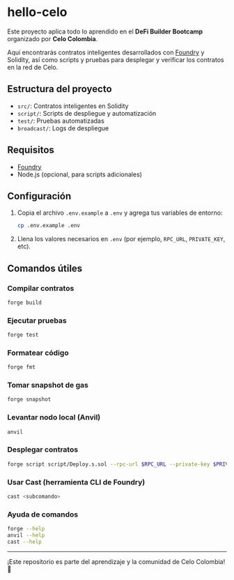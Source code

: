 # hello-celo

Este proyecto aplica todo lo aprendido en el **DeFi Builder Bootcamp** organizado por **Celo Colombia**.

Aquí encontrarás contratos inteligentes desarrollados con [Foundry](https://book.getfoundry.sh/) y Solidity, así como scripts y pruebas para desplegar y verificar los contratos en la red de Celo.

## Estructura del proyecto

- `src/`: Contratos inteligentes en Solidity
- `script/`: Scripts de despliegue y automatización
- `test/`: Pruebas automatizadas
- `broadcast/`: Logs de despliegue

## Requisitos

- [Foundry](https://book.getfoundry.sh/getting-started/installation)
- Node.js (opcional, para scripts adicionales)

## Configuración

1. Copia el archivo `.env.example` a `.env` y agrega tus variables de entorno:
   ```sh
   cp .env.example .env
   ```
2. Llena los valores necesarios en `.env` (por ejemplo, `RPC_URL`, `PRIVATE_KEY`, etc).

## Comandos útiles

### Compilar contratos

```sh
forge build
```

### Ejecutar pruebas

```sh
forge test
```

### Formatear código

```sh
forge fmt
```

### Tomar snapshot de gas

```sh
forge snapshot
```

### Levantar nodo local (Anvil)

```sh
anvil
```

### Desplegar contratos

```sh
forge script script/Deploy.s.sol --rpc-url $RPC_URL --private-key $PRIVATE_KEY --broadcast
```

### Usar Cast (herramienta CLI de Foundry)

```sh
cast <subcomando>
```

### Ayuda de comandos

```sh
forge --help
anvil --help
cast --help
```

---

¡Este repositorio es parte del aprendizaje y la comunidad de Celo Colombia! 🚀
